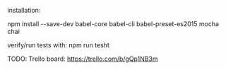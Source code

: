 installation:

npm install --save-dev babel-core babel-cli babel-preset-es2015 mocha chai

verify/run tests with: 
npm run tesht


TODO:
Trello board: https://trello.com/b/gQp1NB3m